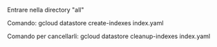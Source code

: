 Entrare nella directory "all"

Comando:
  gcloud datastore create-indexes index.yaml

Comando per cancellarli:
  gcloud datastore cleanup-indexes index.yaml
